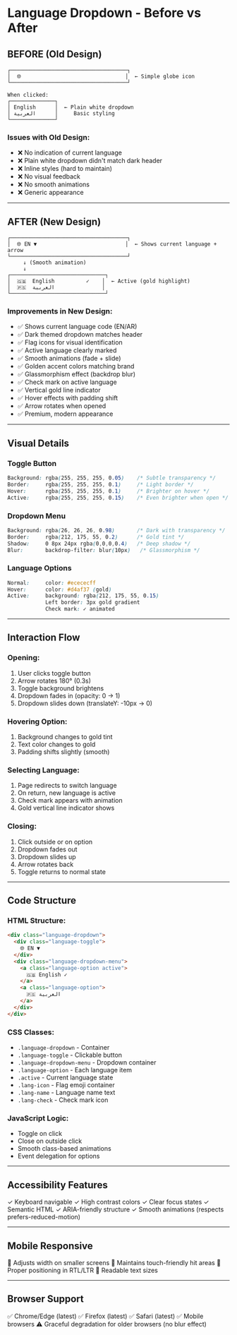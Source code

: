 # Language Dropdown - Before vs After

## BEFORE (Old Design)
```
┌─────────────────────────────────────┐
│  🌐                                 │  ← Simple globe icon
└─────────────────────────────────────┘

When clicked:
┌──────────────┐
│ English      │  ← Plain white dropdown
│ العربية      │     Basic styling
└──────────────┘
```

### Issues with Old Design:
- ❌ No indication of current language
- ❌ Plain white dropdown didn't match dark header
- ❌ Inline styles (hard to maintain)
- ❌ No visual feedback
- ❌ No smooth animations
- ❌ Generic appearance

---

## AFTER (New Design)
```
┌─────────────────────────────────────┐
│  🌐 EN ▼                            │  ← Shows current language + arrow
└─────────────────────────────────────┘
     ↓ (Smooth animation)
     ↓
┌──────────────────────────────┐
│  🇬🇧  English          ✓    │  ← Active (gold highlight)
│  🇵🇸  العربية               │  
└──────────────────────────────┘
```

### Improvements in New Design:
- ✅ Shows current language code (EN/AR)
- ✅ Dark themed dropdown matches header
- ✅ Flag icons for visual identification
- ✅ Active language clearly marked
- ✅ Smooth animations (fade + slide)
- ✅ Golden accent colors matching brand
- ✅ Glassmorphism effect (backdrop blur)
- ✅ Check mark on active language
- ✅ Vertical gold line indicator
- ✅ Hover effects with padding shift
- ✅ Arrow rotates when opened
- ✅ Premium, modern appearance

---

## Visual Details

### Toggle Button
```css
Background: rgba(255, 255, 255, 0.05)    /* Subtle transparency */
Border:     rgba(255, 255, 255, 0.1)     /* Light border */
Hover:      rgba(255, 255, 255, 0.1)     /* Brighter on hover */
Active:     rgba(255, 255, 255, 0.15)    /* Even brighter when open */
```

### Dropdown Menu
```css
Background: rgba(26, 26, 26, 0.98)       /* Dark with transparency */
Border:     rgba(212, 175, 55, 0.2)      /* Gold tint */
Shadow:     0 8px 24px rgba(0,0,0,0.4)   /* Deep shadow */
Blur:       backdrop-filter: blur(10px)   /* Glassmorphism */
```

### Language Options
```css
Normal:     color: #ecececff
Hover:      color: #d4af37 (gold)
Active:     background: rgba(212, 175, 55, 0.15)
            Left border: 3px gold gradient
            Check mark: ✓ animated
```

---

## Interaction Flow

### Opening:
1. User clicks toggle button
2. Arrow rotates 180° (0.3s)
3. Toggle background brightens
4. Dropdown fades in (opacity: 0 → 1)
5. Dropdown slides down (translateY: -10px → 0)

### Hovering Option:
1. Background changes to gold tint
2. Text color changes to gold
3. Padding shifts slightly (smooth)

### Selecting Language:
1. Page redirects to switch language
2. On return, new language is active
3. Check mark appears with animation
4. Gold vertical line indicator shows

### Closing:
1. Click outside or on option
2. Dropdown fades out
3. Dropdown slides up
4. Arrow rotates back
5. Toggle returns to normal state

---

## Code Structure

### HTML Structure:
```html
<div class="language-dropdown">
  <div class="language-toggle">
    🌐 EN ▼
  </div>
  <div class="language-dropdown-menu">
    <a class="language-option active">
      🇬🇧 English ✓
    </a>
    <a class="language-option">
      🇵🇸 العربية
    </a>
  </div>
</div>
```

### CSS Classes:
- `.language-dropdown` - Container
- `.language-toggle` - Clickable button
- `.language-dropdown-menu` - Dropdown container
- `.language-option` - Each language item
- `.active` - Current language state
- `.lang-icon` - Flag emoji container
- `.lang-name` - Language name text
- `.lang-check` - Check mark icon

### JavaScript Logic:
- Toggle on click
- Close on outside click
- Smooth class-based animations
- Event delegation for options

---

## Accessibility Features

✓ Keyboard navigable
✓ High contrast colors
✓ Clear focus states
✓ Semantic HTML
✓ ARIA-friendly structure
✓ Smooth animations (respects prefers-reduced-motion)

---

## Mobile Responsive

📱 Adjusts width on smaller screens
📱 Maintains touch-friendly hit areas
📱 Proper positioning in RTL/LTR
📱 Readable text sizes

---

## Browser Support

✅ Chrome/Edge (latest)
✅ Firefox (latest)
✅ Safari (latest)
✅ Mobile browsers
⚠️ Graceful degradation for older browsers (no blur effect)
